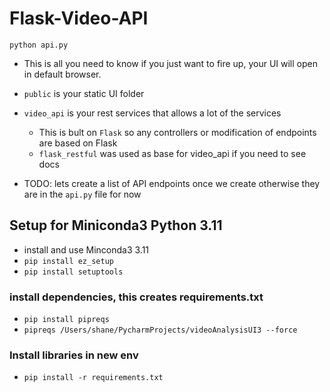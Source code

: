 # Flask-Video-API

`python api.py`

- This is all you need to know if you just want to fire up, your UI will open in default browser.

- `public` is your static UI folder
- `video_api` is your rest services that allows a lot of the services
    - This is bult on `Flask` so any controllers or modification of endpoints are based on Flask
    - `flask_restful` was used as base for video_api if you need to see docs
- TODO: lets create a list of API endpoints once we create otherwise they are in the `api.py` file for now

## Setup for Miniconda3 Python 3.11

- install and use Minconda3 3.11
- `pip install ez_setup`
- `pip install setuptools`

### install dependencies, this creates requirements.txt
- `pip install pipreqs`
- `pipreqs /Users/shane/PycharmProjects/videoAnalysisUI3 --force`

### Install libraries in new env
- `pip install -r requirements.txt`